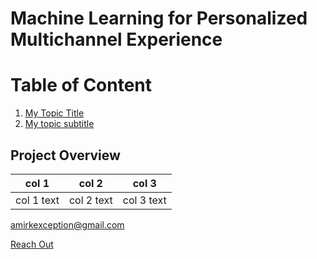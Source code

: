 # Machine Learning for Personalized Multichannel Experience

# Table of Content                                        
1. [My Topic Title](#Project-Overview)               
2. [My topic subtitle](#my-topic-subtitle)


























## Project Overview

| col 1 | col 2 | col 3
---  | --- | ---
| col 1 text | col 2 text | col 3 text

[amirkexception@gmail.com](mailto:amirkexception@gmail.com)

[Reach Out](https://www.youtube.com/)















